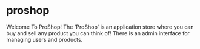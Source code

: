 # proshop

Welcome To ProShop!
The 'ProShop' is an application store where you can buy and sell any product you can think of!
There is an admin interface for managing users and products.
